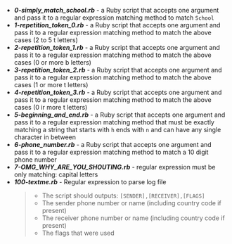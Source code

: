 - ***0-simply_match_school.rb*** - a Ruby script that accepts one argument and pass it to a regular expression matching method to match `School`
- ***1-repetition_token_0.rb*** - a Ruby script that accepts one argument and pass it to a regular expression matching method to match the above cases (2 to 5 t letters)
- ***2-repetition_token_1.rb*** - a Ruby script that accepts one argument and pass it to a regular expression matching method to match the above cases (0 or more b letters)
- ***3-repetition_token_2.rb*** - a Ruby script that accepts one argument and pass it to a regular expression matching method to match the above cases (1 or more t letters)
- ***4-repetition_token_3.rb*** - a Ruby script that accepts one argument and pass it to a regular expression matching method to match the above cases (0 ir more t letters)
- ***5-beginning_and_end.rb*** -  a Ruby script that accepts one argument and pass it to a regular expression matching method that must be exactly matching a string that starts with `h` ends with `n` and can have any single character in between
- ***6-phone_number.rb*** - a Ruby script that accepts one argument and pass it to a regular expression matching method to match a 10 digit phone number
- ***7-OMG_WHY_ARE_YOU_SHOUTING.rb*** -  regular expression must be only matching: capital letters
- ***100-textme.rb*** - Regular expression to parse log file
    >* The script should outputs: `[SENDER],[RECEIVER],[FLAGS]`
    >* The sender phone number or name (including country code if present)
    >* The receiver phone number or name (including country code if present)
    >* The flags that were used
